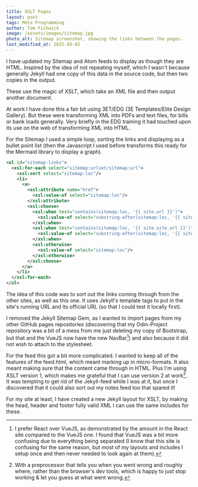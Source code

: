 ```yaml
---
title: XSLT Pages
layout: post
tags: Meta Programming
author: Tom Fishwick
image: /assets/images/sitemap.jpg
photo_alt: Sitemap screenshot, showing the links between the pages.
last_modified_at: 2025-03-02
---
```


I have updated my Sitemap and Atom feeds to display as though they are HTML. Inspired by the idea of not repeating myself, which I wasn't because generally Jekyll had one copy of this data in the source code, but then two copies in the output.

These use the magic of XSLT, which take an XML file and then output another document.

At work I have done this a fair bit using 3ET/EDG (3E Templates/Elite Design Gallery).
But these were transforming XML into PDFs and text files, for bills or bank loads generally.
Very briefly in the EDG training it had touched upon its use on the web of transforming XML into HTML.

For the Sitemap I used a simple loop, sorting the links and displaying as a bullet point list (then the Javascript I used before transforms this ready for the Mermaid library to display a graph).

```xml
<ul id="sitemap-links">
  <xsl:for-each select="sitemap:urlset/sitemap:url">
    <xsl:sort select="sitemap:loc"/>
    <li>
      <a>
        <xsl:attribute name="href">
          <xsl:value-of select="sitemap:loc"/>
        </xsl:attribute>
        <xsl:choose>
          <xsl:when test="contains(sitemap:loc, '{{ site.url }}')">
            <xsl:value-of select="substring-after(sitemap:loc, '{{ site.url }}')"/>
          </xsl:when>
          <xsl:when test="contains(sitemap:loc, '{{ site.site_url }}')">
            <xsl:value-of select="substring-after(sitemap:loc, '{{ site.site_url }}')"/>
          </xsl:when>
          <xsl:otherwise>
            <xsl:value-of select="sitemap:loc"/>
          </xsl:otherwise>
        </xsl:choose>
      </a>
    </li>
  </xsl:for-each>
</ul>
```

The idea of this code was to sort out the links coming through from the other sites, as well as this one.
It uses Jekyll's template tags to put in the site's running URL and its official URL (so that I could test it locally first).

I removed the Jekyll Sitemap Gem, as I wanted to import pages from my other GitHub pages repositories (discovering that my Odin-Project repository was a bit of a mess from me just deleting my copy of Bootstrap, but that and the VueJS now have the new NavBar[^1]) and also because it did not wish to attach to the stylesheet.

For the feed this got a bit more complicated.
I wanted to keep all of the features of the feed.html, which meant marking up in micro-formats.
It also meant making sure that the content came through in HTML.
Plus I'm using XSLT version 1, which makes me grateful that I can use version 2 at work[^2].
It was tempting to get rid of the Jekyll-feed while I was at it, but once I discovered that it could also sort out my notes feed too that spared it!

For my site at least, I have created a new Jekyll layout for XSLT, by making the head, header and footer fully valid XML I can use the same includes for these.

[^1]:
    I prefer React over VueJS, as demonstrated by the amount in the React site compared to the VueJS one.
    I found that VueJS was a bit more confusing due to everything being separated (I know that this site is confusing for the same reason, but most of my layouts and includes I setup once and then never needed to look again at them).

[^2]: With a preprocessor that tells you when you went wrong and roughly where, rather than the browser's dev tools, which is happy to just stop working & let you guess at what went wrong.
